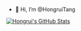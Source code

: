 - 👋 Hi, I’m @HongruiTang

[![Hongrui's GitHub Stats](https://github-readme-stats.vercel.app/api?username=HongruiTang&theme=buefy&rank_icon=github&show_icons=true)](https://github.com/HongruiTang/github-readme-stats)

<!---
HongruiTang/HongruiTang is a ✨ special ✨ repository because its `README.md` (this file) appears on your GitHub profile.
You can click the Preview link to take a look at your changes.
--->
